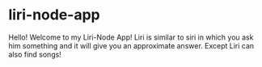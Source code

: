 # liri-node-app

Hello! Welcome to my Liri-Node App! Liri is similar to siri in which you ask him something and it will give you an approximate answer. Except Liri can also find songs! 